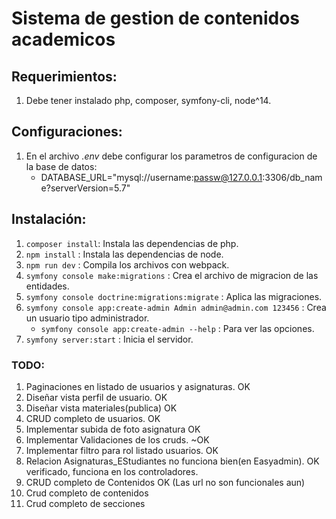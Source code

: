 # Sistema de gestion de contenidos academicos

## Requerimientos:
1. Debe tener instalado php, composer, symfony-cli, node^14.

## Configuraciones:
1. En el archivo *.env* debe configurar los parametros de configuracion de la base de datos:
    * DATABASE_URL="mysql://username:passw@127.0.0.1:3306/db_name?serverVersion=5.7"

## Instalación:

1. `composer install`: Instala las dependencias de php.
2. `npm install` : Instala las dependencias de node.
3. `npm run dev` : Compila los archivos con webpack.
4. `symfony console make:migrations` : Crea el archivo de migracion de las entidades.
5. `symfony console doctrine:migrations:migrate` : Aplica las migraciones.
6. `symfony console app:create-admin Admin admin@admin.com 123456` : Crea un usuario tipo administrador.
    * `symfony console app:create-admin --help` : Para ver las opciones.
7. `symfony server:start` : Inicia el servidor.


### TODO:
1. Paginaciones en listado de usuarios y asignaturas. OK
2. Diseñar vista perfil de usuario. OK
3. Diseñar vista materiales(publica) OK
4. CRUD completo de usuarios. OK
5. Implementar subida de foto asignatura OK
6. Implementar Validaciones de los cruds. ~OK
7. Implementar filtro para rol listado usuarios. OK
8. Relacion Asignaturas_EStudiantes no funciona bien(en Easyadmin). OK verificado, funciona en los controladores.
9. CRUD completo de Contenidos OK (Las url no son funcionales aun)
10. Crud completo de contenidos
11. Crud completo de secciones
